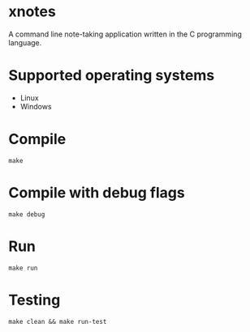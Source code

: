 # xnotes
A command line note-taking application written in the C programming language.

# Supported operating systems

- Linux
- Windows

# Compile

    make

# Compile with debug flags

    make debug

# Run

    make run

# Testing

    make clean && make run-test
